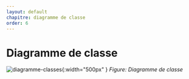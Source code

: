 ```yaml
---
layout: default
chapitre: diagramme de classe
order: 6
---
```



# Diagramme de classe 


![diagramme-classes](./diagramme-classes/images/diagramme-classes.png){:width="500px" } *Figure: Diagramme de classe*




<!-- new slide -->
